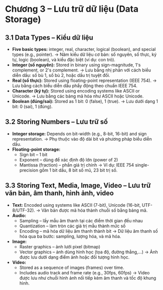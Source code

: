 # Chương 3 – Lưu trữ dữ liệu (Data Storage)

## 3.1 Data Types – Kiểu dữ liệu

*   **Five basic types:** integer, real, character, logical (boolean), and special types (e.g., pointer).
    → Năm kiểu dữ liệu cơ bản: số nguyên, số thực, ký tự, logic (boolean), và kiểu đặc biệt (ví dụ: con trỏ).
*   **Integer (số nguyên):** Stored in binary using sign-magnitude, 1's complement, or 2's complement.
    → Lưu bằng nhị phân với cách biểu diễn dấu: số bù 1, số bù 2, hoặc dấu trị tuyệt đối.
*   **Real (số thực):** Stored using floating-point representation (IEEE 754).
    → Lưu bằng cách biểu diễn dấu phẩy động theo chuẩn IEEE 754.
*   **Character (ký tự):** Stored using encoding systems like ASCII or Unicode.
    → Lưu bằng các bảng mã hóa như ASCII hoặc Unicode.
*   **Boolean (đúng/sai):** Stored as 1 bit: 0 (false), 1 (true).
    → Lưu dưới dạng 1 bit: 0 (sai), 1 (đúng).

## 3.2 Storing Numbers – Lưu trữ số

*   **Integer storage:** Depends on bit-width (e.g., 8-bit, 16-bit) and sign representation.
    → Phụ thuộc vào độ dài bit và phương pháp biểu diễn dấu.
*   **Floating-point storage:**
    *   Sign bit – 1 bit
    *   Exponent – dùng để xác định độ lớn (power of 2)
    *   Mantissa (fraction) – phần giá trị chính → Ví dụ: IEEE 754 single-precision gồm 1 bit dấu, 8 bit số mũ, 23 bit trị số.

## 3.3 Storing Text, Media, Image, Video – Lưu trữ văn bản, âm thanh, hình ảnh, video

*   **Text:** Encoded using systems like ASCII (7-bit), Unicode (16-bit, UTF-8/UTF-32).
    → Văn bản được mã hóa thành chuỗi số bằng bảng mã.
*   **Audio:**
    *   Sampling – lấy mẫu âm thanh tại các điểm thời gian đều nhau
    *   Quantization – làm tròn các giá trị mẫu thành mức số
    *   Encoding – mã hóa dữ liệu âm thanh thành bit → Dữ liệu âm thanh số hóa qua ba bước: sampling, lượng hóa, và mã hóa.
*   **Image:**
    *   Raster graphics – ảnh lưới pixel (bitmap)
    *   Vector graphics – ảnh dùng hình học (tọa độ, đường thẳng,...) → Ảnh được lưu dưới dạng điểm ảnh hoặc đối tượng hình học.
*   **Video:**
    *   Stored as a sequence of images (frames) over time.
    *   Includes audio track and frame rate (e.g., 30fps, 60fps) → Video được lưu như chuỗi hình ảnh nối tiếp kèm âm thanh và tốc độ khung hình.